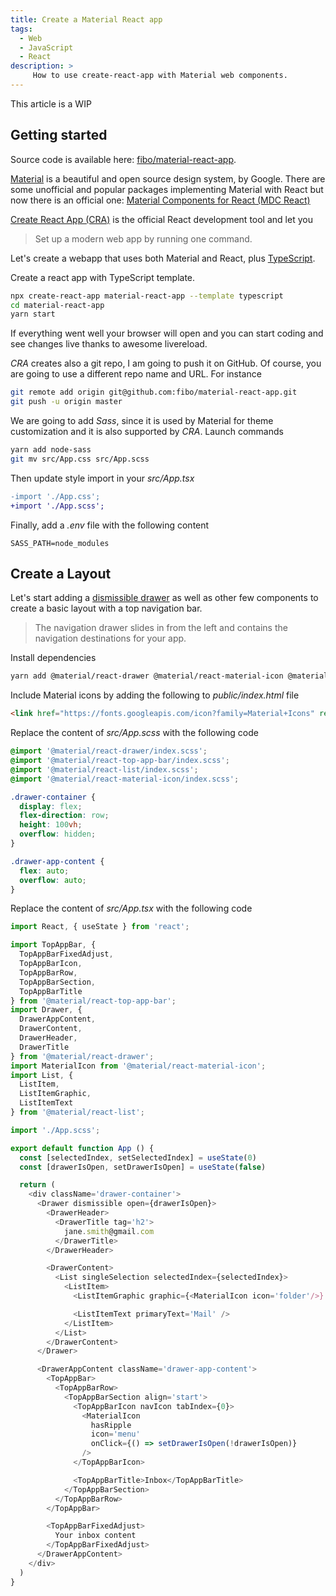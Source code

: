```yaml
---
title: Create a Material React app
tags:
  - Web
  - JavaScript
  - React
description: >
     How to use create-react-app with Material web components.
---
```


<div class="paper warning">
  This article is a WIP
</div>

## Getting started

<div class="paper info">
  Source code is available here: <a href="https://github.com/fibo/material-react-app" target="_blank">fibo/material-react-app</a>.
</div>

[Material](https://material.io) is a beautiful and open source design system, by Google.
There are some unofficial and popular packages implementing Material with React but now there is an official one: [Material Components for React (MDC React)](https://github.com/material-components/material-components-web-react)

[Create React App (CRA)](https://create-react-app.dev/) is the official React development tool and let you

> Set up a modern web app by running one command.

Let's create a webapp that uses both Material and React, plus [TypeScript](https://www.typescriptlang.org/).

Create a react app with TypeScript template.

```bash
npx create-react-app material-react-app --template typescript
cd material-react-app
yarn start
```

If everything went well your browser will open and you can start coding and see changes live thanks to awesome livereload.

*CRA* creates also a git repo, I am going to push it on GitHub. Of course, you are going to use a different repo name and URL. For instance

```bash
git remote add origin git@github.com:fibo/material-react-app.git
git push -u origin master
```

We are going to add *Sass*, since it is used by Material for theme customization and it is also supported by *CRA*. Launch commands

```bash
yarn add node-sass
git mv src/App.css src/App.scss
```

Then update style import in your *src/App.tsx*

```diff
-import './App.css';
+import './App.scss';
```

Finally, add a *.env* file with the following content

```
SASS_PATH=node_modules
```

## Create a Layout

Let's start adding a [dismissible drawer](https://material.io/develop/web/components/drawers/) as well as other few components to create a basic layout with a top navigation bar.

> The navigation drawer slides in from the left and contains the navigation destinations for your app.

Install dependencies

```bash
yarn add @material/react-drawer @material/react-material-icon @material/react-top-app-bar @material/react-list
```

Include Material icons by adding the following to *public/index.html* file

```html
<link href="https://fonts.googleapis.com/icon?family=Material+Icons" rel="stylesheet">
```

Replace the content of *src/App.scss* with the following code

```scss
@import '@material/react-drawer/index.scss';
@import '@material/react-top-app-bar/index.scss';
@import '@material/react-list/index.scss';
@import '@material/react-material-icon/index.scss';

.drawer-container {
  display: flex;
  flex-direction: row;
  height: 100vh;
  overflow: hidden;
}

.drawer-app-content {
  flex: auto;
  overflow: auto;
}
```

Replace the content of *src/App.tsx* with the following code

```javascript
import React, { useState } from 'react';

import TopAppBar, {
  TopAppBarFixedAdjust,
  TopAppBarIcon,
  TopAppBarRow,
  TopAppBarSection,
  TopAppBarTitle
} from '@material/react-top-app-bar';
import Drawer, {
  DrawerAppContent,
  DrawerContent,
  DrawerHeader,
  DrawerTitle
} from '@material/react-drawer';
import MaterialIcon from '@material/react-material-icon';
import List, {
  ListItem,
  ListItemGraphic,
  ListItemText
} from '@material/react-list';

import './App.scss';

export default function App () {
  const [selectedIndex, setSelectedIndex] = useState(0)
  const [drawerIsOpen, setDrawerIsOpen] = useState(false)

  return (
    <div className='drawer-container'>
      <Drawer dismissible open={drawerIsOpen}>
        <DrawerHeader>
          <DrawerTitle tag='h2'>
            jane.smith@gmail.com
          </DrawerTitle>
        </DrawerHeader>

        <DrawerContent>
          <List singleSelection selectedIndex={selectedIndex}>
            <ListItem>
              <ListItemGraphic graphic={<MaterialIcon icon='folder'/>} />

              <ListItemText primaryText='Mail' />
            </ListItem>
          </List>
        </DrawerContent>
      </Drawer>

      <DrawerAppContent className='drawer-app-content'>
        <TopAppBar>
          <TopAppBarRow>
            <TopAppBarSection align='start'>
              <TopAppBarIcon navIcon tabIndex={0}>
                <MaterialIcon
                  hasRipple
                  icon='menu'
                  onClick={() => setDrawerIsOpen(!drawerIsOpen)}
                />
              </TopAppBarIcon>

              <TopAppBarTitle>Inbox</TopAppBarTitle>
            </TopAppBarSection>
          </TopAppBarRow>
        </TopAppBar>

        <TopAppBarFixedAdjust>
          Your inbox content
        </TopAppBarFixedAdjust>
      </DrawerAppContent>
    </div>
  )
}
```

